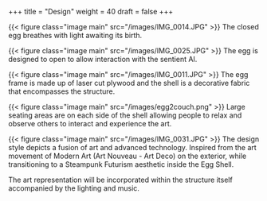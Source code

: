 +++
title = "Design"
weight = 40
draft = false
+++

{{< figure class="image main" src="/images/IMG_0014.JPG" >}}
The closed egg breathes with light awaiting its birth.

{{< figure class="image main" src="/images/IMG_0025.JPG" >}}
The egg is designed to open to allow interaction with the sentient AI.

{{< figure class="image main" src="/images/IMG_0011.JPG" >}}
The egg frame is made up of laser cut plywood and the shell is a decorative fabric that encompasses the structure.

{{< figure class="image main" src="/images/egg2couch.png" >}}
Large seating areas are on each side of the shell allowing people to relax and observe others to interact and experience the art.

{{< figure class="image main" src="/images/IMG_0031.JPG" >}}
The design style depicts a fusion of art and advanced technology.  Inspired from the art movement of Modern Art (Art Nouveau - Art Deco) on the exterior, while transitioning to a Steampunk Futurism aesthetic inside the Egg Shell.

The art representation will be incorporated within the structure itself accompanied by the lighting and music.
